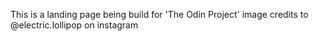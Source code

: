 This is a landing page being build for 'The Odin Project'
image credits to @electric.lollipop on instagram
